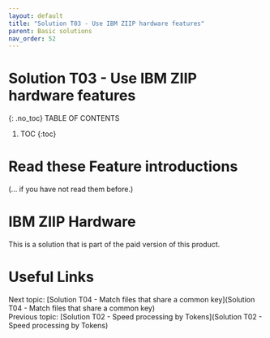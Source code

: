 ```yaml
---
layout: default
title: "Solution T03 - Use IBM ZIIP hardware features"
parent: Basic solutions
nav_order: 52
---
```


# Solution T03 - Use IBM ZIIP hardware features
{: .no_toc}
TABLE OF CONTENTS 
1. TOC
{:toc}  



# Read these Feature introductions
(... if you have not read them before.)  




# IBM ZIIP Hardware
This is a solution that is part of the paid version of this product.  

# Useful Links
Next topic: [Solution T04 - Match files that share a common key](Solution T04 - Match files that share a common key)  
Previous topic: [Solution T02 - Speed processing by Tokens](Solution T02 - Speed processing by Tokens) 

